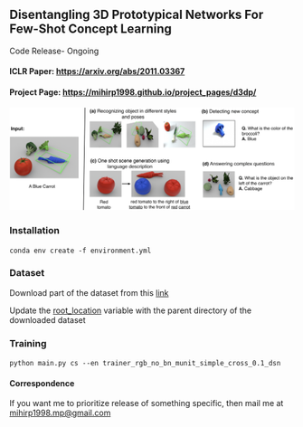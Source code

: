 ##  Disentangling 3D Prototypical Networks For Few-Shot Concept Learning
Code Release- Ongoing
#### ICLR Paper: https://arxiv.org/abs/2011.03367
#### Project Page: https://mihirp1998.github.io/project_pages/d3dp/


<img src="images/fig1_dis.png"/>


### Installation

```
conda env create -f environment.yml
```

### Dataset

Download part of the dataset from this [link](https://drive.google.com/file/d/1OXGvOgweSXjJMykRNlglvds-sDfwt0Sa/view?usp=sharing)

Update the [root_location](https://github.com/mihirp1998/Disentangling-3D-Prototypical-Nets/blob/f92a9a14ba7e414735facdac85e8d0c4bffd1ae2/exp_clevr_sta.py#L499) variable with the parent directory of the downloaded dataset


### Training

```
python main.py cs --en trainer_rgb_no_bn_munit_simple_cross_0.1_dsn
```



#### Correspondence

If you want me to prioritize release of something specific, then mail me at mihirp1998.mp@gmail.com 

